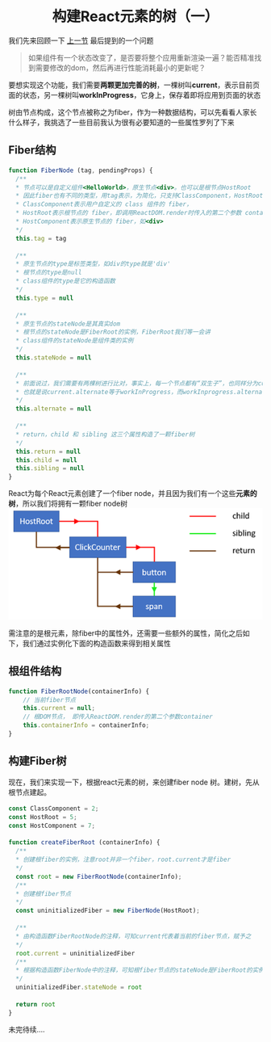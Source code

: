 <h1 align="center"> 构建React元素的树（一）</h1>

我们先来回顾一下 [上一节](../React组件/README.md) 最后提到的一个问题

> 如果组件有一个状态改变了，是否要将整个应用重新渲染一遍？能否精准找到需要修改的dom，然后再进行性能消耗最小的更新呢？

要想实现这个功能，我们需要**两颗更加完善的树**，一棵树叫**current**，表示目前页面的状态，另一棵树叫**workInProgress**，它身上，保存着即将应用到页面的状态

树由节点构成，这个节点被称之为fiber，作为一种数据结构，可以先看看人家长什么样子，我挑选了一些目前我认为很有必要知道的一些属性罗列了下来
## Fiber结构
```js
function FiberNode (tag, pendingProps) {
  /**
  * 节点可以是自定义组件<HelloWorld>，原生节点<div>。也可以是根节点HostRoot
  * 因此fiber也有不同的类型，用tag表示，为简化，只支持ClassComponent，HostRoot，HostComponent三个类型，其中
  * ClassComponent表示用户自定义的 class 组件的 fiber，
  * HostRoot表示根节点的 fiber，即调用ReactDOM.render时传入的第二个参数 container。
  * HostComponent表示原生节点的 fiber，如<div>
  */
  this.tag = tag
  
  /** 
  * 原生节点的type是标签类型，如div的type就是'div'
  * 根节点的type是null
  * class组件的type是它的构造函数
  */
  this.type = null
  
  /**
  * 原生节点的stateNode是其真实dom
  * 根节点的stateNode是FiberRoot的实例，FiberRoot我们等一会讲
  * class组件的stateNode是组件类的实例
  */
  this.stateNode = null
  
  /**
  * 前面说过，我们需要有两棵树进行比对，事实上，每一个节点都有“双生子”，也同样分为current节点和workInprogress节点， 它们通过alternate连接起来，
  * 也就是说current.alternate等于workInProgress，而workInprogress.alternate即current
  */
  this.alternate = null
  
  /**
  * return，child 和 sibling 这三个属性构造了一颗fiber树
  */
  this.return = null
  this.child = null
  this.sibling = null
}
```
React为每个React元素创建了一个fiber node，并且因为我们有一个这些**元素的树**，所以我们将拥有一颗fiber node树
![](../assets/fiberTreeNodes.png)

需注意的是根元素，除fiber中的属性外，还需要一些额外的属性，简化之后如下，我们通过实例化下面的构造函数来得到相关属性

## 根组件结构
```js
function FiberRootNode(containerInfo) {
  	// 当前fiber节点
    this.current = null;
  	// 根DOM节点， 即传入ReactDOM.render的第二个参数container
    this.containerInfo = containerInfo;
}
```

## 构建Fiber树
现在，我们来实现一下，根据react元素的树，来创建fiber node 树。建树，先从根节点建起。
```js
const ClassComponent = 2;
const HostRoot = 5;
const HostComponent = 7;

function createFiberRoot (containerInfo) {
  /**
  * 创建根fiber的实例，注意root并非一个fiber，root.current才是fiber
  */
  const root = new FiberRootNode(containerInfo);
  /**
  * 创建根fiber节点
  */
  const uninitializedFiber = new FiberNode(HostRoot);
  
  /**
  * 由构造函数FiberRootNode的注释，可知current代表着当前的fiber节点，赋予之
  */
  root.current = uninitializedFiber
  /**
  * 根据构造函数FiberNode中的注释，可知根fiber节点的stateNode是FiberRoot的实例，赋予之
  */
  uninitializedFiber.stateNode = root
  
  return root
}
```

未完待续….
